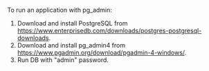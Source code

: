 To run an application with pg_admin:
1. Download and install PostgreSQL from https://www.enterprisedb.com/downloads/postgres-postgresql-downloads.
2. Download and install pg_admin4 from https://www.pgadmin.org/download/pgadmin-4-windows/.
3. Run DB with "admin" password.
